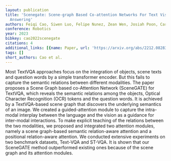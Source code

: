 ```yaml
---
layout: publication
title: 'Scenegate: Scene-graph Based Co-attention Networks For Text Visual Question
  Answering'
authors: Feiqi Cao, Siwen Luo, Felipe Nunez, Zean Wen, Josiah Poon, Caren Han
conference: Robotics
year: 2023
bibkey: cao2022scenegate
citations: 4
additional_links: [{name: Paper, url: 'https://arxiv.org/abs/2212.08283'}]
tags: []
short_authors: Cao et al.
---
```

Most TextVQA approaches focus on the integration of objects, scene texts and
question words by a simple transformer encoder. But this fails to capture the
semantic relations between different modalities. The paper proposes a Scene
Graph based co-Attention Network (SceneGATE) for TextVQA, which reveals the
semantic relations among the objects, Optical Character Recognition (OCR)
tokens and the question words. It is achieved by a TextVQA-based scene graph
that discovers the underlying semantics of an image. We created a
guided-attention module to capture the intra-modal interplay between the
language and the vision as a guidance for inter-modal interactions. To make
explicit teaching of the relations between the two modalities, we proposed and
integrated two attention modules, namely a scene graph-based semantic
relation-aware attention and a positional relation-aware attention. We
conducted extensive experiments on two benchmark datasets, Text-VQA and ST-VQA.
It is shown that our SceneGATE method outperformed existing ones because of the
scene graph and its attention modules.